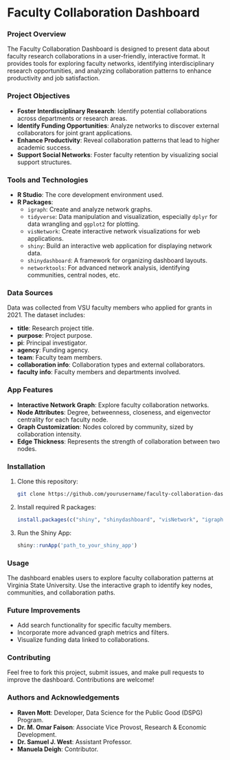 
# Faculty Collaboration Dashboard

### Project Overview
The Faculty Collaboration Dashboard is designed to present data about faculty research collaborations in a user-friendly, interactive format. It provides tools for exploring faculty networks, identifying interdisciplinary research opportunities, and analyzing collaboration patterns to enhance productivity and job satisfaction.

### Project Objectives
- **Foster Interdisciplinary Research**: Identify potential collaborations across departments or research areas.
- **Identify Funding Opportunities**: Analyze networks to discover external collaborators for joint grant applications.
- **Enhance Productivity**: Reveal collaboration patterns that lead to higher academic success.
- **Support Social Networks**: Foster faculty retention by visualizing social support structures.

### Tools and Technologies
- **R Studio**: The core development environment used.
- **R Packages**:
  - `igraph`: Create and analyze network graphs.
  - `tidyverse`: Data manipulation and visualization, especially `dplyr` for data wrangling and `ggplot2` for plotting.
  - `visNetwork`: Create interactive network visualizations for web applications.
  - `shiny`: Build an interactive web application for displaying network data.
  - `shinydashboard`: A framework for organizing dashboard layouts.
  - `networktools`: For advanced network analysis, identifying communities, central nodes, etc.

### Data Sources
Data was collected from VSU faculty members who applied for grants in 2021. The dataset includes:
- **title**: Research project title.
- **purpose**: Project purpose.
- **pi**: Principal investigator.
- **agency**: Funding agency.
- **team**: Faculty team members.
- **collaboration info**: Collaboration types and external collaborators.
- **faculty info**: Faculty members and departments involved.

### App Features
- **Interactive Network Graph**: Explore faculty collaboration networks.
- **Node Attributes**: Degree, betweenness, closeness, and eigenvector centrality for each faculty node.
- **Graph Customization**: Nodes colored by community, sized by collaboration intensity.
- **Edge Thickness**: Represents the strength of collaboration between two nodes.

### Installation

1. Clone this repository:
   ```bash
   git clone https://github.com/yourusername/faculty-collaboration-dashboard.git
   ```
2. Install required R packages:
   ```R
   install.packages(c("shiny", "shinydashboard", "visNetwork", "igraph", "tidyverse", "networktools"))
   ```
3. Run the Shiny App:
   ```R
   shiny::runApp('path_to_your_shiny_app')
   ```

### Usage
The dashboard enables users to explore faculty collaboration patterns at Virginia State University. Use the interactive graph to identify key nodes, communities, and collaboration paths.

### Future Improvements
- Add search functionality for specific faculty members.
- Incorporate more advanced graph metrics and filters.
- Visualize funding data linked to collaborations.

### Contributing
Feel free to fork this project, submit issues, and make pull requests to improve the dashboard. Contributions are welcome!

### Authors and Acknowledgements
- **Raven Mott**: Developer, Data Science for the Public Good (DSPG) Program.
- **Dr. M. Omar Faison**: Associate Vice Provost, Research & Economic Development.
- **Dr. Samuel J. West**: Assistant Professor.
- **Manuela Deigh**: Contributor.

